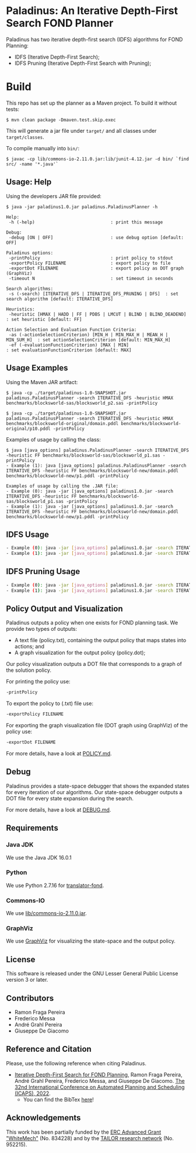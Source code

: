 # Paladinus: An Iterative Depth-First Search FOND Planner

Paladinus has two iterative depth-first search (IDFS) algorithms for FOND Planning:
- IDFS (Iterative Depth-First Search);
- IDFS Pruning (Iterative Depth-First Search with Pruning);

# Build

This repo has set up the planner as a Maven project. To build it without tests:

```shell
$ mvn clean package -Dmaven.test.skip.exec
```

This will generate a jar file under `target/` and all classes under `target/classes`.

To compile manually into `bin/`:

```shell
$ javac -cp lib/commons-io-2.11.0.jar:lib/junit-4.12.jar -d bin/ `find src/ -name '*.java'`
```

## Usage: Help

Using the developers JAR file provided:

```shell
$ java -jar paladinus1.0.jar paladinus.PaladinusPlanner -h

Help:
 -h (-help)                             : print this message
 
Debug:
 -debug [ON | OFF]                      : use debug option [default: OFF]

Paladinus options:
 -printPolicy                           : print policy to stdout
 -exportPolicy FILENAME                 : export policy to file
 -exportDot FILENAME                    : export policy as DOT graph (GraphViz)
 -timeout N                             : set timeout in seconds

Search algorithms:
 -s (-search) [ITERATIVE_DFS | ITERATIVE_DFS_PRUNING | DFS]  : set search algorithm [default: ITERATIVE_DFS]

Heuristics:
 -heuristic [HMAX | HADD | FF | PDBS | LMCUT | BLIND | BLIND_DEADEND] : set heuristic [default: FF]

Action Selection and Evaluation Function Criteria:
 -as (-actionSelectionCriterion) [MIN_H | MIN_MAX_H | MEAN_H | MIN_SUM_H]  : set actionSelectionCriterion [default: MIN_MAX_H]
 -ef (-evaluationFunctionCriterion) [MAX | MIN]                            : set evaluationFunctionCriterion [default: MAX]
```

## Usage Examples

Using the Maven JAR artifact:

```shell
$ java -cp ./target/paladinus-1.0-SNAPSHOT.jar paladinus.PaladinusPlanner -search ITERATIVE_DFS -heuristic HMAX benchmarks/blocksworld-sas/blocksworld_p2.sas -printPolicy

$ java -cp ./target/paladinus-1.0-SNAPSHOT.jar paladinus.PaladinusPlanner -search ITERATIVE_DFS -heuristic HMAX benchmarks/blocksworld-original/domain.pddl benchmarks/blocksworld-original/p10.pddl -printPolicy
```

Examples of usage by calling the class:

```shell
$ java [java_options] paladinus.PaladinusPlanner -search ITERATIVE_DFS -heuristic FF benchmarks/blocksworld-sas/blocksworld_p1.sas -printPolicy
- Example (1): java [java_options] paladinus.PaladinusPlanner -search ITERATIVE_DFS -heuristic FF benchmarks/blocksworld-new/domain.pddl benchmarks/blocksworld-new/p1.pddl -printPolicy

Examples of usage by calling the .JAR file:
- Example (0): java -jar [java_options] paladinus1.0.jar -search ITERATIVE_DFS -heuristic FF benchmarks/blocksworld-sas/blocksworld_p1.sas -printPolicy
- Example (1): java -jar [java_options] paladinus1.0.jar -search ITERATIVE_DFS -heuristic FF benchmarks/blocksworld-new/domain.pddl benchmarks/blocksworld-new/p1.pddl -printPolicy
```

## IDFS Usage

```bash
- Example (0): java -jar [java_options] paladinus1.0.jar -search ITERATIVE_DFS -heuristic HMAX benchmarks/blocksworld-sas/blocksworld_p2.sas -printPolicy
- Example (1): java -jar [java_options] paladinus1.0.jar -search ITERATIVE_DFS -heuristic HMAX benchmarks/blocksworld-new/domain.pddl benchmarks/blocksworld-new/p2.pddl -printPolicy
```

## IDFS Pruning Usage
```bash
- Example (0): java -jar [java_options] paladinus1.0.jar -search ITERATIVE_DFS_PRUNING -heuristic HADD benchmarks/blocksworld-sas/blocksworld_p3.sas -printPolicy
- Example (1): java -jar [java_options] paladinus1.0.jar -search ITERATIVE_DFS_PRUNING -heuristic HADD benchmarks/blocksworld-new/domain.pddl benchmarks/blocksworld-new/p3.pddl -printPolicy
```

## Policy Output and Visualization

Paladinus outputs a policy when one exists for FOND planning task.
We provide two types of outputs: 
- A text file (policy.txt), containing the output policy that maps states into actions; and 
- A graph visualization for the output policy (policy.dot);

Our policy visualization outputs a DOT file that corresponds to a graph of the solution policy.

For printing the policy use: 
```bash
-printPolicy
```

To export the policy to (.txt) file use: 
```bash
-exportPolicy FILENAME
```

For exporting the graph visualization file (DOT graph using GraphViz) of the policy use: 
```bash
-exportDot FILENAME
```

For more details, have a look at [POLICY.md](POLICY.md).

## Debug

Paladinus provides a state-space debugger that shows the expanded states for every iteration of our algorithms.
Our state-space debugger outputs a DOT file for every state expansion during the search.

For more details, have a look at [DEBUG.md](DEBUG.md).

## Requirements

### Java JDK

We use the Java JDK 16.0.1

### Python

We use Python 2.7.16 for [translator-fond](translator-fond/).

### Commons-IO

We use [lib/commons-io-2.11.0.jar](lib/commons-io-2.11.0.jar).

### GraphViz

We use [GraphViz](https://graphviz.readthedocs.io/) for visualizing the state-space and the output policy.

## License

This software is released under the GNU Lesser General Public License version 3 or later.

## Contributors

- Ramon Fraga Pereira
- Frederico Messa
- André Grahl Pereira
- Giuseppe De Giacomo

## Reference and Citation

Please, use the following reference when citing Paladinus.

- [Iterative Depth-First Search for FOND Planning](https://ojs.aaai.org/index.php/ICAPS/article/view/19789/19548), Ramon Fraga Pereira, André Grahl Pereira, Frederico Messa, and Giuseppe De Giacomo. [The 32nd International Conference on Automated Planning and Scheduling (ICAPS), 2022](http://icaps22.icaps-conference.org). 
  - You can find the BibTex [here](idfs-paladinus-icaps22.bib)!

## Acknowledgements

This work has been partially funded by the [ERC Advanced Grant "WhiteMech"](whitemech.github.io/)
(No. 834228) and by the [TAILOR research network](https://tailor-network.eu/) (No. 952215).
